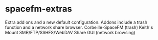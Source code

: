 # spacefm-extras

Extra add ons and a new default configuration.  Addons include a trash function and a network share browser.
Corbeille-SpaceFM (trash)
Keith's Mount SMB/FTP/SSHFS/WebDAV Share GUI (network browsing)

